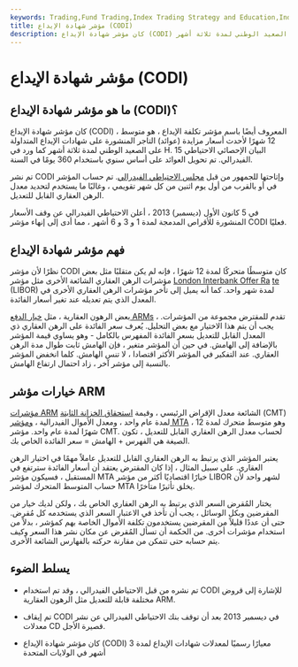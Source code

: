 ```yaml
---
keywords: Trading,Fund Trading,Index Trading Strategy and Education,Index Trading Strategy
title: مؤشر شهادة الإيداع (CODI)
description: كان مؤشر شهادة الإيداع (CODI) هو متوسط 12 شهرًا لأحدث أسعار مزايدة (العوائد) للتاجر على شهادات الإيداع المتداولة على الصعيد الوطني لمدة ثلاثة أشهر.
---
```


# مؤشر شهادة الإيداع (CODI)
## ما هو مؤشر شهادة الإيداع (CODI)؟

كان مؤشر شهادة الإيداع (CODI) ، المعروف أيضًا باسم مؤشر تكلفة الإيداع ، هو متوسط 12 شهرًا لأحدث أسعار مزايدة (عوائد) التاجر المنشورة على شهادات الإيداع المتداولة على الصعيد الوطني لمدة ثلاثة أشهر كما ورد في H. 15 البيان الإحصائي الاحتياطي الفيدرالي. تم تحويل العوائد على أساس سنوي باستخدام 360 يومًا في السنة.

تم نشر CODI وإتاحتها للجمهور من قبل [مجلس الاحتياطي الفيدرالي](/federalreservebank). تم حساب المؤشر في أو بالقرب من أول يوم اثنين من كل شهر تقويمي ، وغالبًا ما يستخدم لتحديد معدل الرهن العقاري القابل للتعديل.

في 5 كانون الأول (ديسمبر) 2013 ، أعلن الاحتياطي الفيدرالي عن وقف الأسعار المنشورة للأقراص المدمجة لمدة 1 و 3 و 6 أشهر ، مما أدى إلى إنهاء مؤشر CODI فعليًا.

## فهم مؤشر شهادة الإيداع

نظرًا لأن مؤشر CODI كان متوسطًا متحركًا لمدة 12 شهرًا ، فإنه لم يكن متقلبًا مثل بعض مؤشرات الرهن العقاري الشائعة الأخرى مثل مؤشر [London Interbank Offer Ra](/libor) [te](/libor) (LIBOR) لمدة شهر واحد. كما أنه يميل إلى تأخر مؤشرات الرهن العقاري الأخرى في المعدل الذي يتم تعديله عند تغير أسعار الفائدة.

بعض الرهون العقارية ، مثل [خيار الدفع ARMs](/paymentoptionarm) ، تقدم للمقترض مجموعة من المؤشرات. يجب أن يتم هذا الاختيار مع بعض التحليل. يُعرف سعر الفائدة على الرهن العقاري ذي المعدل القابل للتعديل بسعر الفائدة المفهرس بالكامل - وهو يساوي قيمة المؤشر بالإضافة إلى الهامش. في حين أن المؤشر متغير ، فإن الهامش ثابت طوال مدة الرهن العقاري. عند التفكير في المؤشر الأكثر اقتصادا ، لا تنس الهامش. كلما انخفض المؤشر بالنسبة إلى مؤشر آخر ، زاد احتمال ارتفاع الهامش.

## خيارات مؤشر ARM

[مؤشرات ARM](/arm_index) الشائعة معدل الإقراض الرئيسي ، وقيمة [استحقاق الخزانة الثابتة](/cmtindex) (CMT) لمدة عام واحد ، ومعدل الأموال الفيدرالية ، [ومؤشر MTA](/mtaindex) ، وهو متوسط متحرك لمدة 12 شهرًا لمدة عام واحد. مؤشر CMT. لحساب معدل الرهن العقاري القابل للتعديل ، تكون الصيغة هي الفهرس + الهامش = سعر الفائدة الخاص بك.

يعتبر المؤشر الذي يرتبط به الرهن العقاري القابل للتعديل عاملاً مهمًا في اختيار الرهن العقاري. على سبيل المثال ، إذا كان المقترض يعتقد أن أسعار الفائدة سترتفع في المستقبل ، فسيكون مؤشر MTA خيارًا اقتصاديًا أكثر من مؤشر LIBOR لشهر واحد لأن حساب المتوسط المتحرك لمؤشر MTA يخلق تأثيرًا متأخرًا.

يختار المُقرض السعر الذي يرتبط به الرهن العقاري الخاص بك ، ولكن لديك خيار من المقرضين وبكل الوسائل ، يجب أن تأخذ في الاعتبار السعر الذي يستخدمه كل مُقرض. حتى أن عددًا قليلاً من المقرضين يستخدمون تكلفة الأموال الخاصة بهم كمؤشر ، بدلاً من استخدام مؤشرات أخرى. من الحكمة أن تسأل المُقرض عن مكان نشر هذا السعر وكيف يتم حسابه حتى تتمكن من مقارنة حركته بالفهارس الشائعة الأخرى.

## يسلط الضوء

- تم نشره من قبل الاحتياطي الفيدرالي ، وقد تم استخدام CODI للإشارة إلى قروض مختلفة قابلة للتعديل مثل الرهون العقارية ARM.

- تم إيقاف CODI في ديسمبر 2013 بعد أن توقف بنك الاحتياطي الفيدرالي عن نشر معدلات CD قصيرة الأجل.

- كان مؤشر شهادة الإيداع (CODI) معيارًا رسميًا لمعدلات شهادات الإيداع لمدة 3 أشهر في الولايات المتحدة

